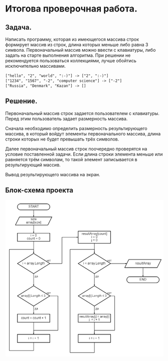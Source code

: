 # Итогова проверочная работа.

## Задача. 
Написать программу, которая из имеющегося массива строк формирует массив из строк, длина которых меньше либо равна 3 символа. Первоначальный массив можно ввести с клавиатуры, либо задать на старте выполнения алгоритма. При решении не рекомендуется пользоваться коллекциями, лучше обойтись исключительно массивами.

    ["hello", "2", "world", ":-)"] -> ["2", ":-)"]
    ["1234", "1567", "-2", "computer science"] -> ["-2"]
    ["Russia", "Denmark", "Kazan"] -> []                                     

## Решение.
Первоначальный массив строк задается пользователем с клавиатуры. Перед этим пользователь задает размерность массива.

Сначала необходимо определить размерность результирующего массива, в который войдут элементы первоначального массива, длина строки которых не будет превышать трёх символов.

Далее первоначальный массив строк поочередно проверятся на условие поставленной задачи. Если длина строки элемента меньше или равняется трём символам, то такой элемент записывается в результирующий массив.

Вывод результирующего массива на экран.

## Блок-схема проекта
![Блок-схема проекта](https://github.com/PavelVolchenko/ResultWork/raw/main/diagram.png)

